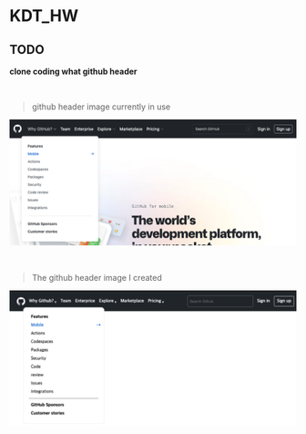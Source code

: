 # KDT_HW

## TODO

**clone coding what github header**

<br/>

> github header image currently in use

![github_header_image](https://github.com/Ahn-GiHwan/KDT_HW/blob/review-branch1/img/github_header.png?raw=true)

<br/>

> The github header image I created

![my_github_header_image](https://github.com/Ahn-GiHwan/KDT_HW/blob/review-branch1/img/my_github_header.png?raw=true)
